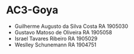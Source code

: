 # AC3-Goya
* Guilherme Augusto da Silva Costa RA 1905030
* Gustavo Matoso de Oliveira RA 1905058 
* Israel Tavares Ribeiro RA 1905029
* Weslley Schunemann  RA 1904751
